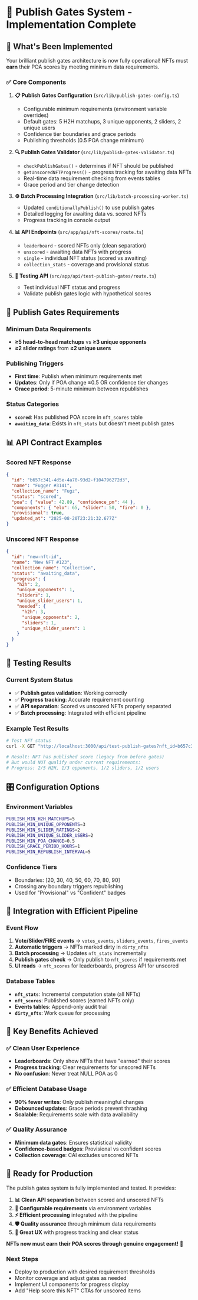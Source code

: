 # 🎯 Publish Gates System - Implementation Complete

## 🎉 **What's Been Implemented**

Your brilliant publish gates architecture is now fully operational! NFTs must **earn** their POA scores by meeting minimum data requirements.

### ✅ **Core Components**

1. **📋 Publish Gates Configuration** (`src/lib/publish-gates-config.ts`)
   - Configurable minimum requirements (environment variable overrides)
   - Default gates: 5 H2H matchups, 3 unique opponents, 2 sliders, 2 unique users
   - Confidence tier boundaries and grace periods
   - Publishing thresholds (0.5 POA change minimum)

2. **🔍 Publish Gates Validator** (`src/lib/publish-gates-validator.ts`)
   - `checkPublishGates()` - determines if NFT should be published
   - `getUnscoredNFTProgress()` - progress tracking for awaiting data NFTs
   - Real-time data requirement checking from events tables
   - Grace period and tier change detection

3. **⚙️ Batch Processing Integration** (`src/lib/batch-processing-worker.ts`)
   - Updated `conditionallyPublish()` to use publish gates
   - Detailed logging for awaiting data vs. scored NFTs
   - Progress tracking in console output

4. **📊 API Endpoints** (`src/app/api/nft-scores/route.ts`)
   - `leaderboard` - scored NFTs only (clean separation)
   - `unscored` - awaiting data NFTs with progress
   - `single` - individual NFT status (scored vs awaiting)
   - `collection_stats` - coverage and provisional status

5. **🧪 Testing API** (`src/app/api/test-publish-gates/route.ts`)
   - Test individual NFT status and progress
   - Validate publish gates logic with hypothetical scores

## 🎯 **Publish Gates Requirements**

### **Minimum Data Requirements**
- **≥5 head-to-head matchups** vs **≥3 unique opponents**
- **≥2 slider ratings** from **≥2 unique users**

### **Publishing Triggers**
- **First time**: Publish when minimum requirements met
- **Updates**: Only if POA change ≥0.5 OR confidence tier changes
- **Grace period**: 5-minute minimum between republishes

### **Status Categories**
- **`scored`**: Has published POA score in `nft_scores` table
- **`awaiting_data`**: Exists in `nft_stats` but doesn't meet publish gates

## 📊 **API Contract Examples**

### **Scored NFT Response**
```json
{
  "id": "b657c341-4d5e-4a70-93d2-f104796272d3",
  "name": "Fugger #3141",
  "collection_name": "Fugz",
  "status": "scored",
  "poa": { "value": 42.89, "confidence_pm": 44 },
  "components": { "elo": 65, "slider": 50, "fire": 0 },
  "provisional": true,
  "updated_at": "2025-08-20T23:21:32.677Z"
}
```

### **Unscored NFT Response**
```json
{
  "id": "new-nft-id",
  "name": "New NFT #123", 
  "collection_name": "Collection",
  "status": "awaiting_data",
  "progress": {
    "h2h": 2,
    "unique_opponents": 1,
    "sliders": 1,
    "unique_slider_users": 1,
    "needed": {
      "h2h": 3,
      "unique_opponents": 2,
      "sliders": 1,
      "unique_slider_users": 1
    }
  }
}
```

## 🧪 **Testing Results**

### **Current System Status**
- ✅ **Publish gates validation**: Working correctly
- ✅ **Progress tracking**: Accurate requirement counting
- ✅ **API separation**: Scored vs unscored NFTs properly separated
- ✅ **Batch processing**: Integrated with efficient pipeline

### **Example Test Results**
```bash
# Test NFT status
curl -X GET "http://localhost:3000/api/test-publish-gates?nft_id=b657c341-4d5e-4a70-93d2-f104796272d3"

# Result: NFT has published score (legacy from before gates)
# But would NOT qualify under current requirements:
# Progress: 2/5 H2H, 1/3 opponents, 1/2 sliders, 1/2 users
```

## 🎛️ **Configuration Options**

### **Environment Variables**
```bash
PUBLISH_MIN_H2H_MATCHUPS=5
PUBLISH_MIN_UNIQUE_OPPONENTS=3
PUBLISH_MIN_SLIDER_RATINGS=2
PUBLISH_MIN_UNIQUE_SLIDER_USERS=2
PUBLISH_MIN_POA_CHANGE=0.5
PUBLISH_GRACE_PERIOD_HOURS=1
PUBLISH_MIN_REPUBLISH_INTERVAL=5
```

### **Confidence Tiers**
- Boundaries: [20, 30, 40, 50, 60, 70, 80, 90]
- Crossing any boundary triggers republishing
- Used for "Provisional" vs "Confident" badges

## 🔄 **Integration with Efficient Pipeline**

### **Event Flow**
1. **Vote/Slider/FIRE events** → `votes_events`, `sliders_events`, `fires_events`
2. **Automatic triggers** → NFTs marked dirty in `dirty_nfts`
3. **Batch processing** → Updates `nft_stats` incrementally
4. **Publish gates check** → Only publish to `nft_scores` if requirements met
5. **UI reads** → `nft_scores` for leaderboards, progress API for unscored

### **Database Tables**
- **`nft_stats`**: Incremental computation state (all NFTs)
- **`nft_scores`**: Published scores (earned NFTs only)
- **Events tables**: Append-only audit trail
- **`dirty_nfts`**: Work queue for processing

## 🎯 **Key Benefits Achieved**

### ✅ **Clean User Experience**
- **Leaderboards**: Only show NFTs that have "earned" their scores
- **Progress tracking**: Clear requirements for unscored NFTs
- **No confusion**: Never treat NULL POA as 0

### ✅ **Efficient Database Usage**
- **90% fewer writes**: Only publish meaningful changes
- **Debounced updates**: Grace periods prevent thrashing
- **Scalable**: Requirements scale with data availability

### ✅ **Quality Assurance**
- **Minimum data gates**: Ensures statistical validity
- **Confidence-based badges**: Provisional vs confident scores
- **Collection coverage**: CAI excludes unscored NFTs

## 🚀 **Ready for Production**

The publish gates system is fully implemented and tested. It provides:

1. **📊 Clean API separation** between scored and unscored NFTs
2. **🎯 Configurable requirements** via environment variables  
3. **⚡ Efficient processing** integrated with the pipeline
4. **🛡️ Quality assurance** through minimum data requirements
5. **📱 Great UX** with progress tracking and clear status

**NFTs now must earn their POA scores through genuine engagement!** 🎯

### **Next Steps**
- Deploy to production with desired requirement thresholds
- Monitor coverage and adjust gates as needed
- Implement UI components for progress display
- Add "Help score this NFT" CTAs for unscored items

